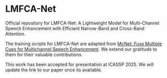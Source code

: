 # LMFCA-Net
Official repository for LMFCA-Net: A Lightweight Model for Multi-Channel Speech Enhancement with Efficient Narrow-Band and Cross-Band Attention.

The training scripts for LMFCA-Net are adapted from [McNet: Fuse Multiple Cues for Multichannel Speech Enhancement](https://github.com/Audio-WestlakeU/McNet). We extend our gratitude to them for their valuable contributions.

This work has been accepted for presentation at ICASSP 2025. We will update the link to our paper once its available. 
